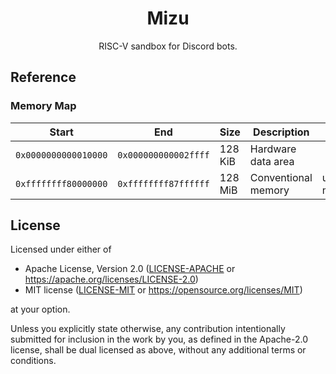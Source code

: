 <div align="center">

# Mizu

RISC-V sandbox for Discord bots.

</div>

## Reference

### Memory Map

| Start                | End                  | Size    | Description         | Type          |
|----------------------|----------------------|---------|---------------------|---------------|
| `0x0000000000010000` | `0x000000000002ffff` | 128 KiB | Hardware data area  |               |
| `0xffffffff80000000` | `0xffffffff87ffffff` | 128 MiB | Conventional memory | usable memory |

## License

Licensed under either of

* Apache License, Version 2.0
  ([LICENSE-APACHE](LICENSE-APACHE) or https://apache.org/licenses/LICENSE-2.0)
* MIT license
  ([LICENSE-MIT](LICENSE-MIT) or https://opensource.org/licenses/MIT)

at your option.

Unless you explicitly state otherwise, any contribution intentionally submitted
for inclusion in the work by you, as defined in the Apache-2.0 license, shall be
dual licensed as above, without any additional terms or conditions.
